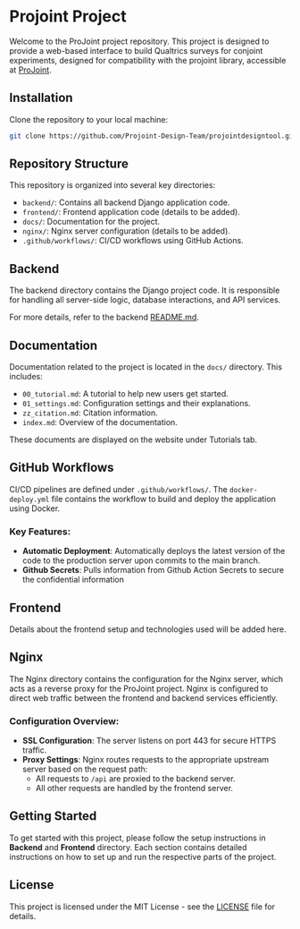 # Projoint Project

Welcome to the ProJoint project repository. This project is designed to provide a web-based interface to build Qualtrics surveys for conjoint experiments, designed for compatibility with the projoint library, accessible at [ProJoint](https://projoint.abudhabi.nyu.edu/).

## Installation
Clone the repository to your local machine:
   ```bash
   git clone https://github.com/Projoint-Design-Team/projointdesigntool.git
   ```

## Repository Structure

This repository is organized into several key directories:

- `backend/`: Contains all backend Django application code.
- `frontend/`: Frontend application code (details to be added).
- `docs/`: Documentation for the project.
- `nginx/`: Nginx server configuration (details to be added).
- `.github/workflows/`: CI/CD workflows using GitHub Actions.

## Backend

The backend directory contains the Django project code. It is responsible for handling all server-side logic, database interactions, and API services.

For more details, refer to the backend [README.md](backend/README.md).

## Documentation

Documentation related to the project is located in the `docs/` directory. This includes:

- `00_tutorial.md`: A tutorial to help new users get started.
- `01_settings.md`: Configuration settings and their explanations.
- `zz_citation.md`: Citation information.
- `index.md`: Overview of the documentation.

These documents are displayed on the website under Tutorials tab.

## GitHub Workflows

CI/CD pipelines are defined under `.github/workflows/`. The `docker-deploy.yml` file contains the workflow to build and deploy the application using Docker.

### Key Features:

- **Automatic Deployment**: Automatically deploys the latest version of the code to the production server upon commits to the main branch.
- **Github Secrets**: Pulls information from Github Action Secrets to secure the confidential information

## Frontend

Details about the frontend setup and technologies used will be added here.

## Nginx

The Nginx directory contains the configuration for the Nginx server, which acts as a reverse proxy for the ProJoint project. Nginx is configured to direct web traffic between the frontend and backend services efficiently.

### Configuration Overview:

- **SSL Configuration**: The server listens on port 443 for secure HTTPS traffic.
- **Proxy Settings**: Nginx routes requests to the appropriate upstream server based on the request path:
  - All requests to `/api` are proxied to the backend server.
  - All other requests are handled by the frontend server.

## Getting Started

To get started with this project, please follow the setup instructions in **Backend** and **Frontend** directory. Each section contains detailed instructions on how to set up and run the respective parts of the project.

## License

This project is licensed under the MIT License - see the [LICENSE](LICENSE) file for details.

